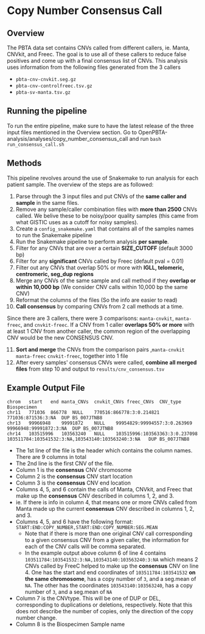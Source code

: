 # Copy Number Consensus Call

## Overview

The PBTA data set contains CNVs called from different callers, ie. Manta, CNVkit, and Freec. 
The goal is to use all of these callers to reduce false positives and come up with a final consensus list of CNVs.
This analysis uses information from the following files generated from the 3 callers

* `pbta-cnv-cnvkit.seg.gz`	
* `pbta-cnv-controlfreec.tsv.gz`
* `pbta-sv-manta.tsv.gz`

## Running the pipeline

To run the entire pipeline, make sure to have the latest release of the three input files mentioned in the Overview section.
Go to OpenPBTA-analysis/analyses/copy_number_consensus_call and run `bash run_consensus_call.sh`

## Methods

This pipeline revolves around the use of Snakemake to run analysis for each patient sample. The overview of the steps are as followed:

1) Parse through the 3 input files and put CNVs of the **same caller and sample** in the same files.
2) Remove any sample/caller combination files with **more than 2500** CNVs called.
   We belive these to be noisy/poor quality samples (this came from what GISTIC uses as a cutoff for noisy samples).
3) Create a `config_snakemake.yaml` that contains all of the samples names to run the Snakemake pipeline
4) Run the Snakemake pipeline to perform analysis **per sample**. 
5) Filter for any CNVs that are over a certain **SIZE_CUTOFF** (default 3000 bp)
6) Filter for any **significant** CNVs called by Freec (default pval = 0.01)
7) Filter out any CNVs that overlap 50% or more with **IGLL, telomeric, centromeric, seg_dup regions**
8) Merge any CNVs of the same sample and call method if they **overlap or within 10,000 bp** (We consider CNV calls within 10,000 bp the same CNV)
9) Reformat the columns of the files (So the info are easier to read)
10) **Call consensus** by comparing CNVs from 2 call methods at a time. 

Since there are 3 callers, there were 3 comparisons: `manta-cnvkit`, `manta-freec`, and `cnvkit-freec`. If a CNV from 1 caller **overlaps 50% or more** with at least 1 CNV from another caller, the common region of the overlapping CNV would be the new CONSENSUS CNV. 

11) **Sort and merge** the CNVs from the comparison pairs ,`manta-cnvkit` `manta-freec` `cnvkit-freec`, together into 1 file
12) After every samples' consensus CNVs were called, **combine all merged files** from step 10 and output to `results/cnv_consensus.tsv`

## Example Output File

```
chrom	start	end	manta_CNVs	cnvkit_CNVs	freec_CNVs	CNV_type	Biospecimen
chr11	771036	866778	NULL	770516:866778:3:0.214821	771036:871536:3:NA	DUP	BS_007JTNB8
chr13	99966948	99991872	NULL	99954829:99994557:3:0.263969	99966948:99991872:3:NA	DUP	BS_007JTNB8
chr14	103515996	103563240	NULL	103515996:103563363:3:0.237098	103511784:103541532:3:NA,103543140:103563240:3:NA	DUP	BS_007JTNB8
```
* The 1st line of the file is the header which contains the column names. There are 9 columns in total
* The 2nd line is the first CNV of the file.
* Column 1 is the **consensus** CNV chromosome
* Column 2 is the **consensus** CNV start location
* Column 3 is the **consensus** CNV end location
* Columns 4, 5, and 6 contain the calls of Manta, CNVkit, and Freec that make up the **consensus** CNV described in columns 1, 2, and 3. 
* ie. If there is info in column 4, that means one or more CNVs called from Manta made up the current **consensus** CNV described in columns 1, 2, and 3. 
* Columns 4, 5, and 6 have the following format: `START:END:COPY_NUMBER,START:END:COPY_NUMBER:SEG.MEAN`
  * Note that if there is more than one original CNV call corresponding to a given consensus CNV from a given caller, the information for each of the CNV calls will be comma separated.
  * In the example output above column 6 of line 4 contains `103511784:103541532:3:NA,103543140:103563240:3:NA` which means 2 CNVs called by FreeC helped to make up the **consensus** CNV on line 4. 
One has the start and end coordinates of `103511784:103541532` **on the same chromosome**, has a copy number of `3`, and a seg.mean of `NA`. The other has the coordinates `103543140:103563240`, has a copy number of `3`, and a seg.mean of `NA`
* Column 7 is the CNVtype. This will be one of DUP or DEL, corresponding to duplications or deletions, respectively. Note that this does not describe the number of copies, only the direction of the copy number change.
* Column 8 is the Biospecimen Sample name

